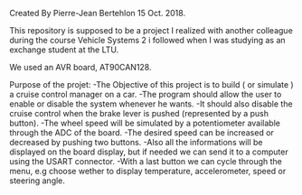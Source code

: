 Created By Pierre-Jean Bertehlon
15 Oct. 2018.

This repository is supposed to be a project I realized with another colleague during the course Vehicle Systems 2 i followed when I was studying as an exchange student at the LTU.

We used an AVR board, AT90CAN128.

Purpose of the projet:
  -The Objective of this project is to build ( or simulate ) a cruise control manager on a car. 
  -The program should allow the user to enable or disable the system whenever he wants.
  -It should also disable the cruise control when the brake lever is pushed (represented by a push button).
  -The wheel speed will be simulated by a potentiometer available through the ADC of the board.
  -The desired speed can be increased or decreased by pushing two buttons. 
  -Also all the informations will be displayed on the board display, but if needed we can send it to a computer using the USART connector.
  -With a last button we can cycle through the menu, e.g choose wether to display temperature, accelerometer, speed or steering angle.
  
